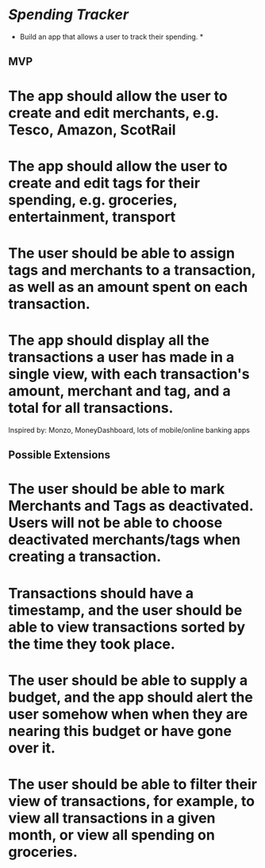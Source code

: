 # *Spending Tracker*

* Build an app that allows a user to track their spending. *

## MVP
# The app should allow the user to create and edit merchants, e.g. Tesco, Amazon, ScotRail
# The app should allow the user to create and edit tags for their spending, e.g. groceries, entertainment, transport
# The user should be able to assign tags and merchants to a transaction, as well as an amount spent on each transaction.
# The app should display all the transactions a user has made in a single view, with each transaction's amount, merchant and tag, and a total for all transactions.
Inspired by:
Monzo, MoneyDashboard, lots of mobile/online banking apps

## Possible Extensions
# The user should be able to mark Merchants and Tags as deactivated. Users will not be able to choose deactivated merchants/tags when creating a transaction.
# Transactions should have a timestamp, and the user should be able to view transactions sorted by the time they took place.
# The user should be able to supply a budget, and the app should alert the user somehow when when they are nearing this budget or have gone over it.
# The user should be able to filter their view of transactions, for example, to view all transactions in a given month, or view all spending on groceries.
